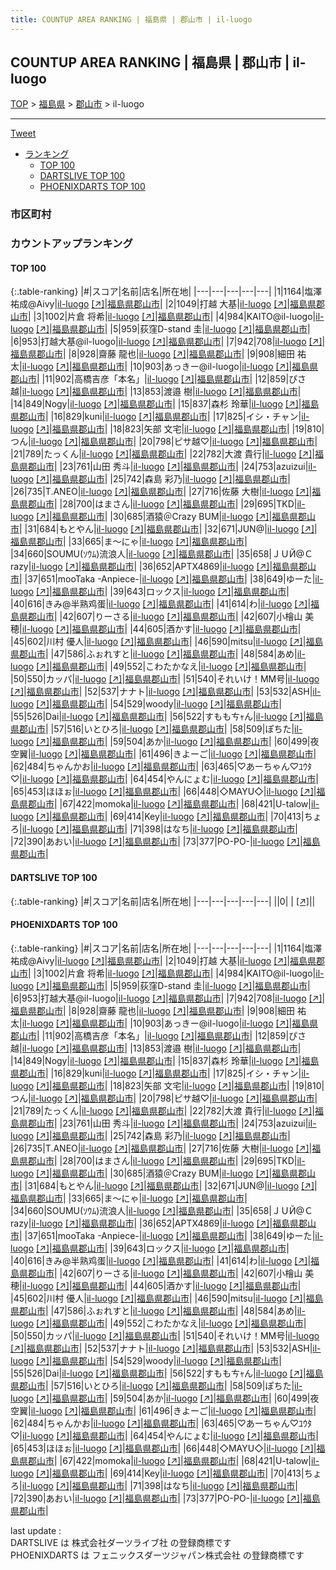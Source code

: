```yaml
---
title: COUNTUP AREA RANKING | 福島県 | 郡山市 | il-luogo
---
```

## COUNTUP AREA RANKING | 福島県 | 郡山市 | il-luogo

[TOP](/darts/rank/) > [福島県](/darts/rank/福島県/) > [郡山市](/darts/rank/福島県/郡山市/) > il-luogo

___

<a href="https://twitter.com/share?ref_src=twsrc%5Etfw" data-text="COUNTUP AREA RANKING | 福島県郡山市il-luogo" class="twitter-share-button" data-hashtags="DARTSLIVE,PHOENIXDARTS,darts,ダーツ" data-show-count="false">Tweet</a>

* [ランキング](#カウントアップランキング)
    * [TOP 100](#top-100)
    * [DARTSLIVE TOP 100](#dartslive-top-100)
    * [PHOENIXDARTS TOP 100](#phoenixdarts-top-100)

### 市区町村

<ul>

</ul>

### カウントアップランキング

#### TOP 100



{:.table-ranking}
|#|スコア|名前|店名|所在地|
|---|---|---|---|---|
|1|1164|<span class="rank-name-pd">塩澤 祐成@Aivy</span>|<a href="/darts/rank/shops/78351.html">il-luogo</a> <a href="https://vs.phoenixdarts.com/jp/shop/shopDetailInfo/s_78351?s_seq=78351">[↗]</a>|<a href="/darts/rank/福島県/郡山市">福島県郡山市</a>|
|2|1049|<span class="rank-name-pd"><span class="pro-icon-pd"></span>打越 大基</span>|<a href="/darts/rank/shops/78351.html">il-luogo</a> <a href="https://vs.phoenixdarts.com/jp/shop/shopDetailInfo/s_78351?s_seq=78351">[↗]</a>|<a href="/darts/rank/福島県/郡山市">福島県郡山市</a>|
|3|1002|<span class="rank-name-pd">片倉 将希</span>|<a href="/darts/rank/shops/78351.html">il-luogo</a> <a href="https://vs.phoenixdarts.com/jp/shop/shopDetailInfo/s_78351?s_seq=78351">[↗]</a>|<a href="/darts/rank/福島県/郡山市">福島県郡山市</a>|
|4|984|<span class="rank-name-pd">KAITO@il-luogo</span>|<a href="/darts/rank/shops/78351.html">il-luogo</a> <a href="https://vs.phoenixdarts.com/jp/shop/shopDetailInfo/s_78351?s_seq=78351">[↗]</a>|<a href="/darts/rank/福島県/郡山市">福島県郡山市</a>|
|5|959|<span class="rank-name-pd">荻窪D-stand 圭</span>|<a href="/darts/rank/shops/78351.html">il-luogo</a> <a href="https://vs.phoenixdarts.com/jp/shop/shopDetailInfo/s_78351?s_seq=78351">[↗]</a>|<a href="/darts/rank/福島県/郡山市">福島県郡山市</a>|
|6|953|<span class="rank-name-pd">打越大基@il-luogo</span>|<a href="/darts/rank/shops/78351.html">il-luogo</a> <a href="https://vs.phoenixdarts.com/jp/shop/shopDetailInfo/s_78351?s_seq=78351">[↗]</a>|<a href="/darts/rank/福島県/郡山市">福島県郡山市</a>|
|7|942|<span class="rank-name-pd">708</span>|<a href="/darts/rank/shops/78351.html">il-luogo</a> <a href="https://vs.phoenixdarts.com/jp/shop/shopDetailInfo/s_78351?s_seq=78351">[↗]</a>|<a href="/darts/rank/福島県/郡山市">福島県郡山市</a>|
|8|928|<span class="rank-name-pd">齋藤 龍也</span>|<a href="/darts/rank/shops/78351.html">il-luogo</a> <a href="https://vs.phoenixdarts.com/jp/shop/shopDetailInfo/s_78351?s_seq=78351">[↗]</a>|<a href="/darts/rank/福島県/郡山市">福島県郡山市</a>|
|9|908|<span class="rank-name-pd"><span class="pro-icon-pd"></span>細田 祐太</span>|<a href="/darts/rank/shops/78351.html">il-luogo</a> <a href="https://vs.phoenixdarts.com/jp/shop/shopDetailInfo/s_78351?s_seq=78351">[↗]</a>|<a href="/darts/rank/福島県/郡山市">福島県郡山市</a>|
|10|903|<span class="rank-name-pd">あっきー@il-luogo</span>|<a href="/darts/rank/shops/78351.html">il-luogo</a> <a href="https://vs.phoenixdarts.com/jp/shop/shopDetailInfo/s_78351?s_seq=78351">[↗]</a>|<a href="/darts/rank/福島県/郡山市">福島県郡山市</a>|
|11|902|<span class="rank-name-pd">高橋吉彦「本名」</span>|<a href="/darts/rank/shops/78351.html">il-luogo</a> <a href="https://vs.phoenixdarts.com/jp/shop/shopDetailInfo/s_78351?s_seq=78351">[↗]</a>|<a href="/darts/rank/福島県/郡山市">福島県郡山市</a>|
|12|859|<span class="rank-name-pd">ぴさ越</span>|<a href="/darts/rank/shops/78351.html">il-luogo</a> <a href="https://vs.phoenixdarts.com/jp/shop/shopDetailInfo/s_78351?s_seq=78351">[↗]</a>|<a href="/darts/rank/福島県/郡山市">福島県郡山市</a>|
|13|853|<span class="rank-name-pd">渡邉 樹</span>|<a href="/darts/rank/shops/78351.html">il-luogo</a> <a href="https://vs.phoenixdarts.com/jp/shop/shopDetailInfo/s_78351?s_seq=78351">[↗]</a>|<a href="/darts/rank/福島県/郡山市">福島県郡山市</a>|
|14|849|<span class="rank-name-pd">Nogy</span>|<a href="/darts/rank/shops/78351.html">il-luogo</a> <a href="https://vs.phoenixdarts.com/jp/shop/shopDetailInfo/s_78351?s_seq=78351">[↗]</a>|<a href="/darts/rank/福島県/郡山市">福島県郡山市</a>|
|15|837|<span class="rank-name-pd">森杉 玲華</span>|<a href="/darts/rank/shops/78351.html">il-luogo</a> <a href="https://vs.phoenixdarts.com/jp/shop/shopDetailInfo/s_78351?s_seq=78351">[↗]</a>|<a href="/darts/rank/福島県/郡山市">福島県郡山市</a>|
|16|829|<span class="rank-name-pd">kuni</span>|<a href="/darts/rank/shops/78351.html">il-luogo</a> <a href="https://vs.phoenixdarts.com/jp/shop/shopDetailInfo/s_78351?s_seq=78351">[↗]</a>|<a href="/darts/rank/福島県/郡山市">福島県郡山市</a>|
|17|825|<span class="rank-name-pd">イシ・チャン</span>|<a href="/darts/rank/shops/78351.html">il-luogo</a> <a href="https://vs.phoenixdarts.com/jp/shop/shopDetailInfo/s_78351?s_seq=78351">[↗]</a>|<a href="/darts/rank/福島県/郡山市">福島県郡山市</a>|
|18|823|<span class="rank-name-pd">矢部 文宅</span>|<a href="/darts/rank/shops/78351.html">il-luogo</a> <a href="https://vs.phoenixdarts.com/jp/shop/shopDetailInfo/s_78351?s_seq=78351">[↗]</a>|<a href="/darts/rank/福島県/郡山市">福島県郡山市</a>|
|19|810|<span class="rank-name-pd">つん</span>|<a href="/darts/rank/shops/78351.html">il-luogo</a> <a href="https://vs.phoenixdarts.com/jp/shop/shopDetailInfo/s_78351?s_seq=78351">[↗]</a>|<a href="/darts/rank/福島県/郡山市">福島県郡山市</a>|
|20|798|<span class="rank-name-pd">ピサ越♡</span>|<a href="/darts/rank/shops/78351.html">il-luogo</a> <a href="https://vs.phoenixdarts.com/jp/shop/shopDetailInfo/s_78351?s_seq=78351">[↗]</a>|<a href="/darts/rank/福島県/郡山市">福島県郡山市</a>|
|21|789|<span class="rank-name-pd">たっくん</span>|<a href="/darts/rank/shops/78351.html">il-luogo</a> <a href="https://vs.phoenixdarts.com/jp/shop/shopDetailInfo/s_78351?s_seq=78351">[↗]</a>|<a href="/darts/rank/福島県/郡山市">福島県郡山市</a>|
|22|782|<span class="rank-name-pd"><span class="pro-icon-pd"></span>大渡 貴行</span>|<a href="/darts/rank/shops/78351.html">il-luogo</a> <a href="https://vs.phoenixdarts.com/jp/shop/shopDetailInfo/s_78351?s_seq=78351">[↗]</a>|<a href="/darts/rank/福島県/郡山市">福島県郡山市</a>|
|23|761|<span class="rank-name-pd"><span class="pro-icon-pd"></span>山田 秀斗</span>|<a href="/darts/rank/shops/78351.html">il-luogo</a> <a href="https://vs.phoenixdarts.com/jp/shop/shopDetailInfo/s_78351?s_seq=78351">[↗]</a>|<a href="/darts/rank/福島県/郡山市">福島県郡山市</a>|
|24|753|<span class="rank-name-pd">azuizui‪‪</span>|<a href="/darts/rank/shops/78351.html">il-luogo</a> <a href="https://vs.phoenixdarts.com/jp/shop/shopDetailInfo/s_78351?s_seq=78351">[↗]</a>|<a href="/darts/rank/福島県/郡山市">福島県郡山市</a>|
|25|742|<span class="rank-name-pd"><span class="pro-icon-pd"></span>森島 彩乃</span>|<a href="/darts/rank/shops/78351.html">il-luogo</a> <a href="https://vs.phoenixdarts.com/jp/shop/shopDetailInfo/s_78351?s_seq=78351">[↗]</a>|<a href="/darts/rank/福島県/郡山市">福島県郡山市</a>|
|26|735|<span class="rank-name-pd">T.ANEO</span>|<a href="/darts/rank/shops/78351.html">il-luogo</a> <a href="https://vs.phoenixdarts.com/jp/shop/shopDetailInfo/s_78351?s_seq=78351">[↗]</a>|<a href="/darts/rank/福島県/郡山市">福島県郡山市</a>|
|27|716|<span class="rank-name-pd"><span class="pro-icon-pd"></span>佐藤 大樹</span>|<a href="/darts/rank/shops/78351.html">il-luogo</a> <a href="https://vs.phoenixdarts.com/jp/shop/shopDetailInfo/s_78351?s_seq=78351">[↗]</a>|<a href="/darts/rank/福島県/郡山市">福島県郡山市</a>|
|28|700|<span class="rank-name-pd">はまさん</span>|<a href="/darts/rank/shops/78351.html">il-luogo</a> <a href="https://vs.phoenixdarts.com/jp/shop/shopDetailInfo/s_78351?s_seq=78351">[↗]</a>|<a href="/darts/rank/福島県/郡山市">福島県郡山市</a>|
|29|695|<span class="rank-name-pd">TKD</span>|<a href="/darts/rank/shops/78351.html">il-luogo</a> <a href="https://vs.phoenixdarts.com/jp/shop/shopDetailInfo/s_78351?s_seq=78351">[↗]</a>|<a href="/darts/rank/福島県/郡山市">福島県郡山市</a>|
|30|685|<span class="rank-name-pd">酒猿＠Crazy BUM</span>|<a href="/darts/rank/shops/78351.html">il-luogo</a> <a href="https://vs.phoenixdarts.com/jp/shop/shopDetailInfo/s_78351?s_seq=78351">[↗]</a>|<a href="/darts/rank/福島県/郡山市">福島県郡山市</a>|
|31|684|<span class="rank-name-pd">もとやん</span>|<a href="/darts/rank/shops/78351.html">il-luogo</a> <a href="https://vs.phoenixdarts.com/jp/shop/shopDetailInfo/s_78351?s_seq=78351">[↗]</a>|<a href="/darts/rank/福島県/郡山市">福島県郡山市</a>|
|32|671|<span class="rank-name-pd">JUN@</span>|<a href="/darts/rank/shops/78351.html">il-luogo</a> <a href="https://vs.phoenixdarts.com/jp/shop/shopDetailInfo/s_78351?s_seq=78351">[↗]</a>|<a href="/darts/rank/福島県/郡山市">福島県郡山市</a>|
|33|665|<span class="rank-name-pd">ま～にゃ</span>|<a href="/darts/rank/shops/78351.html">il-luogo</a> <a href="https://vs.phoenixdarts.com/jp/shop/shopDetailInfo/s_78351?s_seq=78351">[↗]</a>|<a href="/darts/rank/福島県/郡山市">福島県郡山市</a>|
|34|660|<span class="rank-name-pd">SOUMU(ｿｳﾑ)流浪人</span>|<a href="/darts/rank/shops/78351.html">il-luogo</a> <a href="https://vs.phoenixdarts.com/jp/shop/shopDetailInfo/s_78351?s_seq=78351">[↗]</a>|<a href="/darts/rank/福島県/郡山市">福島県郡山市</a>|
|35|658|<span class="rank-name-pd">ＪＵЙ@Ｃrazy</span>|<a href="/darts/rank/shops/78351.html">il-luogo</a> <a href="https://vs.phoenixdarts.com/jp/shop/shopDetailInfo/s_78351?s_seq=78351">[↗]</a>|<a href="/darts/rank/福島県/郡山市">福島県郡山市</a>|
|36|652|<span class="rank-name-pd">APTX4869</span>|<a href="/darts/rank/shops/78351.html">il-luogo</a> <a href="https://vs.phoenixdarts.com/jp/shop/shopDetailInfo/s_78351?s_seq=78351">[↗]</a>|<a href="/darts/rank/福島県/郡山市">福島県郡山市</a>|
|37|651|<span class="rank-name-pd">mooTaka -Anpiece-</span>|<a href="/darts/rank/shops/78351.html">il-luogo</a> <a href="https://vs.phoenixdarts.com/jp/shop/shopDetailInfo/s_78351?s_seq=78351">[↗]</a>|<a href="/darts/rank/福島県/郡山市">福島県郡山市</a>|
|38|649|<span class="rank-name-pd">ゆーた</span>|<a href="/darts/rank/shops/78351.html">il-luogo</a> <a href="https://vs.phoenixdarts.com/jp/shop/shopDetailInfo/s_78351?s_seq=78351">[↗]</a>|<a href="/darts/rank/福島県/郡山市">福島県郡山市</a>|
|39|643|<span class="rank-name-pd">ロックス</span>|<a href="/darts/rank/shops/78351.html">il-luogo</a> <a href="https://vs.phoenixdarts.com/jp/shop/shopDetailInfo/s_78351?s_seq=78351">[↗]</a>|<a href="/darts/rank/福島県/郡山市">福島県郡山市</a>|
|40|616|<span class="rank-name-pd">きみ@半熟鸡蛋</span>|<a href="/darts/rank/shops/78351.html">il-luogo</a> <a href="https://vs.phoenixdarts.com/jp/shop/shopDetailInfo/s_78351?s_seq=78351">[↗]</a>|<a href="/darts/rank/福島県/郡山市">福島県郡山市</a>|
|41|614|<span class="rank-name-pd">わ</span>|<a href="/darts/rank/shops/78351.html">il-luogo</a> <a href="https://vs.phoenixdarts.com/jp/shop/shopDetailInfo/s_78351?s_seq=78351">[↗]</a>|<a href="/darts/rank/福島県/郡山市">福島県郡山市</a>|
|42|607|<span class="rank-name-pd">りーさる</span>|<a href="/darts/rank/shops/78351.html">il-luogo</a> <a href="https://vs.phoenixdarts.com/jp/shop/shopDetailInfo/s_78351?s_seq=78351">[↗]</a>|<a href="/darts/rank/福島県/郡山市">福島県郡山市</a>|
|42|607|<span class="rank-name-pd"><span class="pro-icon-pd"></span>小檜山 美穂</span>|<a href="/darts/rank/shops/78351.html">il-luogo</a> <a href="https://vs.phoenixdarts.com/jp/shop/shopDetailInfo/s_78351?s_seq=78351">[↗]</a>|<a href="/darts/rank/福島県/郡山市">福島県郡山市</a>|
|44|605|<span class="rank-name-pd">酒かす</span>|<a href="/darts/rank/shops/78351.html">il-luogo</a> <a href="https://vs.phoenixdarts.com/jp/shop/shopDetailInfo/s_78351?s_seq=78351">[↗]</a>|<a href="/darts/rank/福島県/郡山市">福島県郡山市</a>|
|45|602|<span class="rank-name-pd"><span class="pro-icon-pd"></span>川村 優人</span>|<a href="/darts/rank/shops/78351.html">il-luogo</a> <a href="https://vs.phoenixdarts.com/jp/shop/shopDetailInfo/s_78351?s_seq=78351">[↗]</a>|<a href="/darts/rank/福島県/郡山市">福島県郡山市</a>|
|46|590|<span class="rank-name-pd">mitsu</span>|<a href="/darts/rank/shops/78351.html">il-luogo</a> <a href="https://vs.phoenixdarts.com/jp/shop/shopDetailInfo/s_78351?s_seq=78351">[↗]</a>|<a href="/darts/rank/福島県/郡山市">福島県郡山市</a>|
|47|586|<span class="rank-name-pd">ふぉれすと</span>|<a href="/darts/rank/shops/78351.html">il-luogo</a> <a href="https://vs.phoenixdarts.com/jp/shop/shopDetailInfo/s_78351?s_seq=78351">[↗]</a>|<a href="/darts/rank/福島県/郡山市">福島県郡山市</a>|
|48|584|<span class="rank-name-pd">あめ</span>|<a href="/darts/rank/shops/78351.html">il-luogo</a> <a href="https://vs.phoenixdarts.com/jp/shop/shopDetailInfo/s_78351?s_seq=78351">[↗]</a>|<a href="/darts/rank/福島県/郡山市">福島県郡山市</a>|
|49|552|<span class="rank-name-pd">こわたかなえ</span>|<a href="/darts/rank/shops/78351.html">il-luogo</a> <a href="https://vs.phoenixdarts.com/jp/shop/shopDetailInfo/s_78351?s_seq=78351">[↗]</a>|<a href="/darts/rank/福島県/郡山市">福島県郡山市</a>|
|50|550|<span class="rank-name-pd">カッパ</span>|<a href="/darts/rank/shops/78351.html">il-luogo</a> <a href="https://vs.phoenixdarts.com/jp/shop/shopDetailInfo/s_78351?s_seq=78351">[↗]</a>|<a href="/darts/rank/福島県/郡山市">福島県郡山市</a>|
|51|540|<span class="rank-name-pd">それいけ！MM号</span>|<a href="/darts/rank/shops/78351.html">il-luogo</a> <a href="https://vs.phoenixdarts.com/jp/shop/shopDetailInfo/s_78351?s_seq=78351">[↗]</a>|<a href="/darts/rank/福島県/郡山市">福島県郡山市</a>|
|52|537|<span class="rank-name-pd">ナナト</span>|<a href="/darts/rank/shops/78351.html">il-luogo</a> <a href="https://vs.phoenixdarts.com/jp/shop/shopDetailInfo/s_78351?s_seq=78351">[↗]</a>|<a href="/darts/rank/福島県/郡山市">福島県郡山市</a>|
|53|532|<span class="rank-name-pd">ASH</span>|<a href="/darts/rank/shops/78351.html">il-luogo</a> <a href="https://vs.phoenixdarts.com/jp/shop/shopDetailInfo/s_78351?s_seq=78351">[↗]</a>|<a href="/darts/rank/福島県/郡山市">福島県郡山市</a>|
|54|529|<span class="rank-name-pd">woody</span>|<a href="/darts/rank/shops/78351.html">il-luogo</a> <a href="https://vs.phoenixdarts.com/jp/shop/shopDetailInfo/s_78351?s_seq=78351">[↗]</a>|<a href="/darts/rank/福島県/郡山市">福島県郡山市</a>|
|55|526|<span class="rank-name-pd">Dai</span>|<a href="/darts/rank/shops/78351.html">il-luogo</a> <a href="https://vs.phoenixdarts.com/jp/shop/shopDetailInfo/s_78351?s_seq=78351">[↗]</a>|<a href="/darts/rank/福島県/郡山市">福島県郡山市</a>|
|56|522|<span class="rank-name-pd">すももㄘｬん</span>|<a href="/darts/rank/shops/78351.html">il-luogo</a> <a href="https://vs.phoenixdarts.com/jp/shop/shopDetailInfo/s_78351?s_seq=78351">[↗]</a>|<a href="/darts/rank/福島県/郡山市">福島県郡山市</a>|
|57|516|<span class="rank-name-pd">いとひろ</span>|<a href="/darts/rank/shops/78351.html">il-luogo</a> <a href="https://vs.phoenixdarts.com/jp/shop/shopDetailInfo/s_78351?s_seq=78351">[↗]</a>|<a href="/darts/rank/福島県/郡山市">福島県郡山市</a>|
|58|509|<span class="rank-name-pd">ぽちた</span>|<a href="/darts/rank/shops/78351.html">il-luogo</a> <a href="https://vs.phoenixdarts.com/jp/shop/shopDetailInfo/s_78351?s_seq=78351">[↗]</a>|<a href="/darts/rank/福島県/郡山市">福島県郡山市</a>|
|59|504|<span class="rank-name-pd">あか</span>|<a href="/darts/rank/shops/78351.html">il-luogo</a> <a href="https://vs.phoenixdarts.com/jp/shop/shopDetailInfo/s_78351?s_seq=78351">[↗]</a>|<a href="/darts/rank/福島県/郡山市">福島県郡山市</a>|
|60|499|<span class="rank-name-pd">夜空翼</span>|<a href="/darts/rank/shops/78351.html">il-luogo</a> <a href="https://vs.phoenixdarts.com/jp/shop/shopDetailInfo/s_78351?s_seq=78351">[↗]</a>|<a href="/darts/rank/福島県/郡山市">福島県郡山市</a>|
|61|496|<span class="rank-name-pd">きよーご</span>|<a href="/darts/rank/shops/78351.html">il-luogo</a> <a href="https://vs.phoenixdarts.com/jp/shop/shopDetailInfo/s_78351?s_seq=78351">[↗]</a>|<a href="/darts/rank/福島県/郡山市">福島県郡山市</a>|
|62|484|<span class="rank-name-pd">ちゃんかお</span>|<a href="/darts/rank/shops/78351.html">il-luogo</a> <a href="https://vs.phoenixdarts.com/jp/shop/shopDetailInfo/s_78351?s_seq=78351">[↗]</a>|<a href="/darts/rank/福島県/郡山市">福島県郡山市</a>|
|63|465|<span class="rank-name-pd">♡あーちゃん♡ﾕｳﾀ♡</span>|<a href="/darts/rank/shops/78351.html">il-luogo</a> <a href="https://vs.phoenixdarts.com/jp/shop/shopDetailInfo/s_78351?s_seq=78351">[↗]</a>|<a href="/darts/rank/福島県/郡山市">福島県郡山市</a>|
|64|454|<span class="rank-name-pd">やんにょむ</span>|<a href="/darts/rank/shops/78351.html">il-luogo</a> <a href="https://vs.phoenixdarts.com/jp/shop/shopDetailInfo/s_78351?s_seq=78351">[↗]</a>|<a href="/darts/rank/福島県/郡山市">福島県郡山市</a>|
|65|453|<span class="rank-name-pd">ほほぉ</span>|<a href="/darts/rank/shops/78351.html">il-luogo</a> <a href="https://vs.phoenixdarts.com/jp/shop/shopDetailInfo/s_78351?s_seq=78351">[↗]</a>|<a href="/darts/rank/福島県/郡山市">福島県郡山市</a>|
|66|448|<span class="rank-name-pd">◇MAYU◇</span>|<a href="/darts/rank/shops/78351.html">il-luogo</a> <a href="https://vs.phoenixdarts.com/jp/shop/shopDetailInfo/s_78351?s_seq=78351">[↗]</a>|<a href="/darts/rank/福島県/郡山市">福島県郡山市</a>|
|67|422|<span class="rank-name-pd">momoka</span>|<a href="/darts/rank/shops/78351.html">il-luogo</a> <a href="https://vs.phoenixdarts.com/jp/shop/shopDetailInfo/s_78351?s_seq=78351">[↗]</a>|<a href="/darts/rank/福島県/郡山市">福島県郡山市</a>|
|68|421|<span class="rank-name-pd">U-talow</span>|<a href="/darts/rank/shops/78351.html">il-luogo</a> <a href="https://vs.phoenixdarts.com/jp/shop/shopDetailInfo/s_78351?s_seq=78351">[↗]</a>|<a href="/darts/rank/福島県/郡山市">福島県郡山市</a>|
|69|414|<span class="rank-name-pd">Key</span>|<a href="/darts/rank/shops/78351.html">il-luogo</a> <a href="https://vs.phoenixdarts.com/jp/shop/shopDetailInfo/s_78351?s_seq=78351">[↗]</a>|<a href="/darts/rank/福島県/郡山市">福島県郡山市</a>|
|70|413|<span class="rank-name-pd">ちょろ</span>|<a href="/darts/rank/shops/78351.html">il-luogo</a> <a href="https://vs.phoenixdarts.com/jp/shop/shopDetailInfo/s_78351?s_seq=78351">[↗]</a>|<a href="/darts/rank/福島県/郡山市">福島県郡山市</a>|
|71|398|<span class="rank-name-pd">はなち</span>|<a href="/darts/rank/shops/78351.html">il-luogo</a> <a href="https://vs.phoenixdarts.com/jp/shop/shopDetailInfo/s_78351?s_seq=78351">[↗]</a>|<a href="/darts/rank/福島県/郡山市">福島県郡山市</a>|
|72|390|<span class="rank-name-pd">あおい</span>|<a href="/darts/rank/shops/78351.html">il-luogo</a> <a href="https://vs.phoenixdarts.com/jp/shop/shopDetailInfo/s_78351?s_seq=78351">[↗]</a>|<a href="/darts/rank/福島県/郡山市">福島県郡山市</a>|
|73|377|<span class="rank-name-pd">PO-PO-</span>|<a href="/darts/rank/shops/78351.html">il-luogo</a> <a href="https://vs.phoenixdarts.com/jp/shop/shopDetailInfo/s_78351?s_seq=78351">[↗]</a>|<a href="/darts/rank/福島県/郡山市">福島県郡山市</a>|


#### DARTSLIVE TOP 100



{:.table-ranking}
|#|スコア|名前|店名|所在地|
|---|---|---|---|---|
||0|<span class="rank-name-dl"> </span>|<a href="/darts/rank/shops/.html"></a> <a href="">[↗]</a>|<a href="/darts/rank//"></a>|


#### PHOENIXDARTS TOP 100



{:.table-ranking}
|#|スコア|名前|店名|所在地|
|---|---|---|---|---|
|1|1164|<span class="rank-name-pd">塩澤 祐成@Aivy</span>|<a href="/darts/rank/shops/78351.html">il-luogo</a> <a href="https://vs.phoenixdarts.com/jp/shop/shopDetailInfo/s_78351?s_seq=78351">[↗]</a>|<a href="/darts/rank/福島県/郡山市">福島県郡山市</a>|
|2|1049|<span class="rank-name-pd"><span class="pro-icon-pd"></span>打越 大基</span>|<a href="/darts/rank/shops/78351.html">il-luogo</a> <a href="https://vs.phoenixdarts.com/jp/shop/shopDetailInfo/s_78351?s_seq=78351">[↗]</a>|<a href="/darts/rank/福島県/郡山市">福島県郡山市</a>|
|3|1002|<span class="rank-name-pd">片倉 将希</span>|<a href="/darts/rank/shops/78351.html">il-luogo</a> <a href="https://vs.phoenixdarts.com/jp/shop/shopDetailInfo/s_78351?s_seq=78351">[↗]</a>|<a href="/darts/rank/福島県/郡山市">福島県郡山市</a>|
|4|984|<span class="rank-name-pd">KAITO@il-luogo</span>|<a href="/darts/rank/shops/78351.html">il-luogo</a> <a href="https://vs.phoenixdarts.com/jp/shop/shopDetailInfo/s_78351?s_seq=78351">[↗]</a>|<a href="/darts/rank/福島県/郡山市">福島県郡山市</a>|
|5|959|<span class="rank-name-pd">荻窪D-stand 圭</span>|<a href="/darts/rank/shops/78351.html">il-luogo</a> <a href="https://vs.phoenixdarts.com/jp/shop/shopDetailInfo/s_78351?s_seq=78351">[↗]</a>|<a href="/darts/rank/福島県/郡山市">福島県郡山市</a>|
|6|953|<span class="rank-name-pd">打越大基@il-luogo</span>|<a href="/darts/rank/shops/78351.html">il-luogo</a> <a href="https://vs.phoenixdarts.com/jp/shop/shopDetailInfo/s_78351?s_seq=78351">[↗]</a>|<a href="/darts/rank/福島県/郡山市">福島県郡山市</a>|
|7|942|<span class="rank-name-pd">708</span>|<a href="/darts/rank/shops/78351.html">il-luogo</a> <a href="https://vs.phoenixdarts.com/jp/shop/shopDetailInfo/s_78351?s_seq=78351">[↗]</a>|<a href="/darts/rank/福島県/郡山市">福島県郡山市</a>|
|8|928|<span class="rank-name-pd">齋藤 龍也</span>|<a href="/darts/rank/shops/78351.html">il-luogo</a> <a href="https://vs.phoenixdarts.com/jp/shop/shopDetailInfo/s_78351?s_seq=78351">[↗]</a>|<a href="/darts/rank/福島県/郡山市">福島県郡山市</a>|
|9|908|<span class="rank-name-pd"><span class="pro-icon-pd"></span>細田 祐太</span>|<a href="/darts/rank/shops/78351.html">il-luogo</a> <a href="https://vs.phoenixdarts.com/jp/shop/shopDetailInfo/s_78351?s_seq=78351">[↗]</a>|<a href="/darts/rank/福島県/郡山市">福島県郡山市</a>|
|10|903|<span class="rank-name-pd">あっきー@il-luogo</span>|<a href="/darts/rank/shops/78351.html">il-luogo</a> <a href="https://vs.phoenixdarts.com/jp/shop/shopDetailInfo/s_78351?s_seq=78351">[↗]</a>|<a href="/darts/rank/福島県/郡山市">福島県郡山市</a>|
|11|902|<span class="rank-name-pd">高橋吉彦「本名」</span>|<a href="/darts/rank/shops/78351.html">il-luogo</a> <a href="https://vs.phoenixdarts.com/jp/shop/shopDetailInfo/s_78351?s_seq=78351">[↗]</a>|<a href="/darts/rank/福島県/郡山市">福島県郡山市</a>|
|12|859|<span class="rank-name-pd">ぴさ越</span>|<a href="/darts/rank/shops/78351.html">il-luogo</a> <a href="https://vs.phoenixdarts.com/jp/shop/shopDetailInfo/s_78351?s_seq=78351">[↗]</a>|<a href="/darts/rank/福島県/郡山市">福島県郡山市</a>|
|13|853|<span class="rank-name-pd">渡邉 樹</span>|<a href="/darts/rank/shops/78351.html">il-luogo</a> <a href="https://vs.phoenixdarts.com/jp/shop/shopDetailInfo/s_78351?s_seq=78351">[↗]</a>|<a href="/darts/rank/福島県/郡山市">福島県郡山市</a>|
|14|849|<span class="rank-name-pd">Nogy</span>|<a href="/darts/rank/shops/78351.html">il-luogo</a> <a href="https://vs.phoenixdarts.com/jp/shop/shopDetailInfo/s_78351?s_seq=78351">[↗]</a>|<a href="/darts/rank/福島県/郡山市">福島県郡山市</a>|
|15|837|<span class="rank-name-pd">森杉 玲華</span>|<a href="/darts/rank/shops/78351.html">il-luogo</a> <a href="https://vs.phoenixdarts.com/jp/shop/shopDetailInfo/s_78351?s_seq=78351">[↗]</a>|<a href="/darts/rank/福島県/郡山市">福島県郡山市</a>|
|16|829|<span class="rank-name-pd">kuni</span>|<a href="/darts/rank/shops/78351.html">il-luogo</a> <a href="https://vs.phoenixdarts.com/jp/shop/shopDetailInfo/s_78351?s_seq=78351">[↗]</a>|<a href="/darts/rank/福島県/郡山市">福島県郡山市</a>|
|17|825|<span class="rank-name-pd">イシ・チャン</span>|<a href="/darts/rank/shops/78351.html">il-luogo</a> <a href="https://vs.phoenixdarts.com/jp/shop/shopDetailInfo/s_78351?s_seq=78351">[↗]</a>|<a href="/darts/rank/福島県/郡山市">福島県郡山市</a>|
|18|823|<span class="rank-name-pd">矢部 文宅</span>|<a href="/darts/rank/shops/78351.html">il-luogo</a> <a href="https://vs.phoenixdarts.com/jp/shop/shopDetailInfo/s_78351?s_seq=78351">[↗]</a>|<a href="/darts/rank/福島県/郡山市">福島県郡山市</a>|
|19|810|<span class="rank-name-pd">つん</span>|<a href="/darts/rank/shops/78351.html">il-luogo</a> <a href="https://vs.phoenixdarts.com/jp/shop/shopDetailInfo/s_78351?s_seq=78351">[↗]</a>|<a href="/darts/rank/福島県/郡山市">福島県郡山市</a>|
|20|798|<span class="rank-name-pd">ピサ越♡</span>|<a href="/darts/rank/shops/78351.html">il-luogo</a> <a href="https://vs.phoenixdarts.com/jp/shop/shopDetailInfo/s_78351?s_seq=78351">[↗]</a>|<a href="/darts/rank/福島県/郡山市">福島県郡山市</a>|
|21|789|<span class="rank-name-pd">たっくん</span>|<a href="/darts/rank/shops/78351.html">il-luogo</a> <a href="https://vs.phoenixdarts.com/jp/shop/shopDetailInfo/s_78351?s_seq=78351">[↗]</a>|<a href="/darts/rank/福島県/郡山市">福島県郡山市</a>|
|22|782|<span class="rank-name-pd"><span class="pro-icon-pd"></span>大渡 貴行</span>|<a href="/darts/rank/shops/78351.html">il-luogo</a> <a href="https://vs.phoenixdarts.com/jp/shop/shopDetailInfo/s_78351?s_seq=78351">[↗]</a>|<a href="/darts/rank/福島県/郡山市">福島県郡山市</a>|
|23|761|<span class="rank-name-pd"><span class="pro-icon-pd"></span>山田 秀斗</span>|<a href="/darts/rank/shops/78351.html">il-luogo</a> <a href="https://vs.phoenixdarts.com/jp/shop/shopDetailInfo/s_78351?s_seq=78351">[↗]</a>|<a href="/darts/rank/福島県/郡山市">福島県郡山市</a>|
|24|753|<span class="rank-name-pd">azuizui‪‪</span>|<a href="/darts/rank/shops/78351.html">il-luogo</a> <a href="https://vs.phoenixdarts.com/jp/shop/shopDetailInfo/s_78351?s_seq=78351">[↗]</a>|<a href="/darts/rank/福島県/郡山市">福島県郡山市</a>|
|25|742|<span class="rank-name-pd"><span class="pro-icon-pd"></span>森島 彩乃</span>|<a href="/darts/rank/shops/78351.html">il-luogo</a> <a href="https://vs.phoenixdarts.com/jp/shop/shopDetailInfo/s_78351?s_seq=78351">[↗]</a>|<a href="/darts/rank/福島県/郡山市">福島県郡山市</a>|
|26|735|<span class="rank-name-pd">T.ANEO</span>|<a href="/darts/rank/shops/78351.html">il-luogo</a> <a href="https://vs.phoenixdarts.com/jp/shop/shopDetailInfo/s_78351?s_seq=78351">[↗]</a>|<a href="/darts/rank/福島県/郡山市">福島県郡山市</a>|
|27|716|<span class="rank-name-pd"><span class="pro-icon-pd"></span>佐藤 大樹</span>|<a href="/darts/rank/shops/78351.html">il-luogo</a> <a href="https://vs.phoenixdarts.com/jp/shop/shopDetailInfo/s_78351?s_seq=78351">[↗]</a>|<a href="/darts/rank/福島県/郡山市">福島県郡山市</a>|
|28|700|<span class="rank-name-pd">はまさん</span>|<a href="/darts/rank/shops/78351.html">il-luogo</a> <a href="https://vs.phoenixdarts.com/jp/shop/shopDetailInfo/s_78351?s_seq=78351">[↗]</a>|<a href="/darts/rank/福島県/郡山市">福島県郡山市</a>|
|29|695|<span class="rank-name-pd">TKD</span>|<a href="/darts/rank/shops/78351.html">il-luogo</a> <a href="https://vs.phoenixdarts.com/jp/shop/shopDetailInfo/s_78351?s_seq=78351">[↗]</a>|<a href="/darts/rank/福島県/郡山市">福島県郡山市</a>|
|30|685|<span class="rank-name-pd">酒猿＠Crazy BUM</span>|<a href="/darts/rank/shops/78351.html">il-luogo</a> <a href="https://vs.phoenixdarts.com/jp/shop/shopDetailInfo/s_78351?s_seq=78351">[↗]</a>|<a href="/darts/rank/福島県/郡山市">福島県郡山市</a>|
|31|684|<span class="rank-name-pd">もとやん</span>|<a href="/darts/rank/shops/78351.html">il-luogo</a> <a href="https://vs.phoenixdarts.com/jp/shop/shopDetailInfo/s_78351?s_seq=78351">[↗]</a>|<a href="/darts/rank/福島県/郡山市">福島県郡山市</a>|
|32|671|<span class="rank-name-pd">JUN@</span>|<a href="/darts/rank/shops/78351.html">il-luogo</a> <a href="https://vs.phoenixdarts.com/jp/shop/shopDetailInfo/s_78351?s_seq=78351">[↗]</a>|<a href="/darts/rank/福島県/郡山市">福島県郡山市</a>|
|33|665|<span class="rank-name-pd">ま～にゃ</span>|<a href="/darts/rank/shops/78351.html">il-luogo</a> <a href="https://vs.phoenixdarts.com/jp/shop/shopDetailInfo/s_78351?s_seq=78351">[↗]</a>|<a href="/darts/rank/福島県/郡山市">福島県郡山市</a>|
|34|660|<span class="rank-name-pd">SOUMU(ｿｳﾑ)流浪人</span>|<a href="/darts/rank/shops/78351.html">il-luogo</a> <a href="https://vs.phoenixdarts.com/jp/shop/shopDetailInfo/s_78351?s_seq=78351">[↗]</a>|<a href="/darts/rank/福島県/郡山市">福島県郡山市</a>|
|35|658|<span class="rank-name-pd">ＪＵЙ@Ｃrazy</span>|<a href="/darts/rank/shops/78351.html">il-luogo</a> <a href="https://vs.phoenixdarts.com/jp/shop/shopDetailInfo/s_78351?s_seq=78351">[↗]</a>|<a href="/darts/rank/福島県/郡山市">福島県郡山市</a>|
|36|652|<span class="rank-name-pd">APTX4869</span>|<a href="/darts/rank/shops/78351.html">il-luogo</a> <a href="https://vs.phoenixdarts.com/jp/shop/shopDetailInfo/s_78351?s_seq=78351">[↗]</a>|<a href="/darts/rank/福島県/郡山市">福島県郡山市</a>|
|37|651|<span class="rank-name-pd">mooTaka -Anpiece-</span>|<a href="/darts/rank/shops/78351.html">il-luogo</a> <a href="https://vs.phoenixdarts.com/jp/shop/shopDetailInfo/s_78351?s_seq=78351">[↗]</a>|<a href="/darts/rank/福島県/郡山市">福島県郡山市</a>|
|38|649|<span class="rank-name-pd">ゆーた</span>|<a href="/darts/rank/shops/78351.html">il-luogo</a> <a href="https://vs.phoenixdarts.com/jp/shop/shopDetailInfo/s_78351?s_seq=78351">[↗]</a>|<a href="/darts/rank/福島県/郡山市">福島県郡山市</a>|
|39|643|<span class="rank-name-pd">ロックス</span>|<a href="/darts/rank/shops/78351.html">il-luogo</a> <a href="https://vs.phoenixdarts.com/jp/shop/shopDetailInfo/s_78351?s_seq=78351">[↗]</a>|<a href="/darts/rank/福島県/郡山市">福島県郡山市</a>|
|40|616|<span class="rank-name-pd">きみ@半熟鸡蛋</span>|<a href="/darts/rank/shops/78351.html">il-luogo</a> <a href="https://vs.phoenixdarts.com/jp/shop/shopDetailInfo/s_78351?s_seq=78351">[↗]</a>|<a href="/darts/rank/福島県/郡山市">福島県郡山市</a>|
|41|614|<span class="rank-name-pd">わ</span>|<a href="/darts/rank/shops/78351.html">il-luogo</a> <a href="https://vs.phoenixdarts.com/jp/shop/shopDetailInfo/s_78351?s_seq=78351">[↗]</a>|<a href="/darts/rank/福島県/郡山市">福島県郡山市</a>|
|42|607|<span class="rank-name-pd">りーさる</span>|<a href="/darts/rank/shops/78351.html">il-luogo</a> <a href="https://vs.phoenixdarts.com/jp/shop/shopDetailInfo/s_78351?s_seq=78351">[↗]</a>|<a href="/darts/rank/福島県/郡山市">福島県郡山市</a>|
|42|607|<span class="rank-name-pd"><span class="pro-icon-pd"></span>小檜山 美穂</span>|<a href="/darts/rank/shops/78351.html">il-luogo</a> <a href="https://vs.phoenixdarts.com/jp/shop/shopDetailInfo/s_78351?s_seq=78351">[↗]</a>|<a href="/darts/rank/福島県/郡山市">福島県郡山市</a>|
|44|605|<span class="rank-name-pd">酒かす</span>|<a href="/darts/rank/shops/78351.html">il-luogo</a> <a href="https://vs.phoenixdarts.com/jp/shop/shopDetailInfo/s_78351?s_seq=78351">[↗]</a>|<a href="/darts/rank/福島県/郡山市">福島県郡山市</a>|
|45|602|<span class="rank-name-pd"><span class="pro-icon-pd"></span>川村 優人</span>|<a href="/darts/rank/shops/78351.html">il-luogo</a> <a href="https://vs.phoenixdarts.com/jp/shop/shopDetailInfo/s_78351?s_seq=78351">[↗]</a>|<a href="/darts/rank/福島県/郡山市">福島県郡山市</a>|
|46|590|<span class="rank-name-pd">mitsu</span>|<a href="/darts/rank/shops/78351.html">il-luogo</a> <a href="https://vs.phoenixdarts.com/jp/shop/shopDetailInfo/s_78351?s_seq=78351">[↗]</a>|<a href="/darts/rank/福島県/郡山市">福島県郡山市</a>|
|47|586|<span class="rank-name-pd">ふぉれすと</span>|<a href="/darts/rank/shops/78351.html">il-luogo</a> <a href="https://vs.phoenixdarts.com/jp/shop/shopDetailInfo/s_78351?s_seq=78351">[↗]</a>|<a href="/darts/rank/福島県/郡山市">福島県郡山市</a>|
|48|584|<span class="rank-name-pd">あめ</span>|<a href="/darts/rank/shops/78351.html">il-luogo</a> <a href="https://vs.phoenixdarts.com/jp/shop/shopDetailInfo/s_78351?s_seq=78351">[↗]</a>|<a href="/darts/rank/福島県/郡山市">福島県郡山市</a>|
|49|552|<span class="rank-name-pd">こわたかなえ</span>|<a href="/darts/rank/shops/78351.html">il-luogo</a> <a href="https://vs.phoenixdarts.com/jp/shop/shopDetailInfo/s_78351?s_seq=78351">[↗]</a>|<a href="/darts/rank/福島県/郡山市">福島県郡山市</a>|
|50|550|<span class="rank-name-pd">カッパ</span>|<a href="/darts/rank/shops/78351.html">il-luogo</a> <a href="https://vs.phoenixdarts.com/jp/shop/shopDetailInfo/s_78351?s_seq=78351">[↗]</a>|<a href="/darts/rank/福島県/郡山市">福島県郡山市</a>|
|51|540|<span class="rank-name-pd">それいけ！MM号</span>|<a href="/darts/rank/shops/78351.html">il-luogo</a> <a href="https://vs.phoenixdarts.com/jp/shop/shopDetailInfo/s_78351?s_seq=78351">[↗]</a>|<a href="/darts/rank/福島県/郡山市">福島県郡山市</a>|
|52|537|<span class="rank-name-pd">ナナト</span>|<a href="/darts/rank/shops/78351.html">il-luogo</a> <a href="https://vs.phoenixdarts.com/jp/shop/shopDetailInfo/s_78351?s_seq=78351">[↗]</a>|<a href="/darts/rank/福島県/郡山市">福島県郡山市</a>|
|53|532|<span class="rank-name-pd">ASH</span>|<a href="/darts/rank/shops/78351.html">il-luogo</a> <a href="https://vs.phoenixdarts.com/jp/shop/shopDetailInfo/s_78351?s_seq=78351">[↗]</a>|<a href="/darts/rank/福島県/郡山市">福島県郡山市</a>|
|54|529|<span class="rank-name-pd">woody</span>|<a href="/darts/rank/shops/78351.html">il-luogo</a> <a href="https://vs.phoenixdarts.com/jp/shop/shopDetailInfo/s_78351?s_seq=78351">[↗]</a>|<a href="/darts/rank/福島県/郡山市">福島県郡山市</a>|
|55|526|<span class="rank-name-pd">Dai</span>|<a href="/darts/rank/shops/78351.html">il-luogo</a> <a href="https://vs.phoenixdarts.com/jp/shop/shopDetailInfo/s_78351?s_seq=78351">[↗]</a>|<a href="/darts/rank/福島県/郡山市">福島県郡山市</a>|
|56|522|<span class="rank-name-pd">すももㄘｬん</span>|<a href="/darts/rank/shops/78351.html">il-luogo</a> <a href="https://vs.phoenixdarts.com/jp/shop/shopDetailInfo/s_78351?s_seq=78351">[↗]</a>|<a href="/darts/rank/福島県/郡山市">福島県郡山市</a>|
|57|516|<span class="rank-name-pd">いとひろ</span>|<a href="/darts/rank/shops/78351.html">il-luogo</a> <a href="https://vs.phoenixdarts.com/jp/shop/shopDetailInfo/s_78351?s_seq=78351">[↗]</a>|<a href="/darts/rank/福島県/郡山市">福島県郡山市</a>|
|58|509|<span class="rank-name-pd">ぽちた</span>|<a href="/darts/rank/shops/78351.html">il-luogo</a> <a href="https://vs.phoenixdarts.com/jp/shop/shopDetailInfo/s_78351?s_seq=78351">[↗]</a>|<a href="/darts/rank/福島県/郡山市">福島県郡山市</a>|
|59|504|<span class="rank-name-pd">あか</span>|<a href="/darts/rank/shops/78351.html">il-luogo</a> <a href="https://vs.phoenixdarts.com/jp/shop/shopDetailInfo/s_78351?s_seq=78351">[↗]</a>|<a href="/darts/rank/福島県/郡山市">福島県郡山市</a>|
|60|499|<span class="rank-name-pd">夜空翼</span>|<a href="/darts/rank/shops/78351.html">il-luogo</a> <a href="https://vs.phoenixdarts.com/jp/shop/shopDetailInfo/s_78351?s_seq=78351">[↗]</a>|<a href="/darts/rank/福島県/郡山市">福島県郡山市</a>|
|61|496|<span class="rank-name-pd">きよーご</span>|<a href="/darts/rank/shops/78351.html">il-luogo</a> <a href="https://vs.phoenixdarts.com/jp/shop/shopDetailInfo/s_78351?s_seq=78351">[↗]</a>|<a href="/darts/rank/福島県/郡山市">福島県郡山市</a>|
|62|484|<span class="rank-name-pd">ちゃんかお</span>|<a href="/darts/rank/shops/78351.html">il-luogo</a> <a href="https://vs.phoenixdarts.com/jp/shop/shopDetailInfo/s_78351?s_seq=78351">[↗]</a>|<a href="/darts/rank/福島県/郡山市">福島県郡山市</a>|
|63|465|<span class="rank-name-pd">♡あーちゃん♡ﾕｳﾀ♡</span>|<a href="/darts/rank/shops/78351.html">il-luogo</a> <a href="https://vs.phoenixdarts.com/jp/shop/shopDetailInfo/s_78351?s_seq=78351">[↗]</a>|<a href="/darts/rank/福島県/郡山市">福島県郡山市</a>|
|64|454|<span class="rank-name-pd">やんにょむ</span>|<a href="/darts/rank/shops/78351.html">il-luogo</a> <a href="https://vs.phoenixdarts.com/jp/shop/shopDetailInfo/s_78351?s_seq=78351">[↗]</a>|<a href="/darts/rank/福島県/郡山市">福島県郡山市</a>|
|65|453|<span class="rank-name-pd">ほほぉ</span>|<a href="/darts/rank/shops/78351.html">il-luogo</a> <a href="https://vs.phoenixdarts.com/jp/shop/shopDetailInfo/s_78351?s_seq=78351">[↗]</a>|<a href="/darts/rank/福島県/郡山市">福島県郡山市</a>|
|66|448|<span class="rank-name-pd">◇MAYU◇</span>|<a href="/darts/rank/shops/78351.html">il-luogo</a> <a href="https://vs.phoenixdarts.com/jp/shop/shopDetailInfo/s_78351?s_seq=78351">[↗]</a>|<a href="/darts/rank/福島県/郡山市">福島県郡山市</a>|
|67|422|<span class="rank-name-pd">momoka</span>|<a href="/darts/rank/shops/78351.html">il-luogo</a> <a href="https://vs.phoenixdarts.com/jp/shop/shopDetailInfo/s_78351?s_seq=78351">[↗]</a>|<a href="/darts/rank/福島県/郡山市">福島県郡山市</a>|
|68|421|<span class="rank-name-pd">U-talow</span>|<a href="/darts/rank/shops/78351.html">il-luogo</a> <a href="https://vs.phoenixdarts.com/jp/shop/shopDetailInfo/s_78351?s_seq=78351">[↗]</a>|<a href="/darts/rank/福島県/郡山市">福島県郡山市</a>|
|69|414|<span class="rank-name-pd">Key</span>|<a href="/darts/rank/shops/78351.html">il-luogo</a> <a href="https://vs.phoenixdarts.com/jp/shop/shopDetailInfo/s_78351?s_seq=78351">[↗]</a>|<a href="/darts/rank/福島県/郡山市">福島県郡山市</a>|
|70|413|<span class="rank-name-pd">ちょろ</span>|<a href="/darts/rank/shops/78351.html">il-luogo</a> <a href="https://vs.phoenixdarts.com/jp/shop/shopDetailInfo/s_78351?s_seq=78351">[↗]</a>|<a href="/darts/rank/福島県/郡山市">福島県郡山市</a>|
|71|398|<span class="rank-name-pd">はなち</span>|<a href="/darts/rank/shops/78351.html">il-luogo</a> <a href="https://vs.phoenixdarts.com/jp/shop/shopDetailInfo/s_78351?s_seq=78351">[↗]</a>|<a href="/darts/rank/福島県/郡山市">福島県郡山市</a>|
|72|390|<span class="rank-name-pd">あおい</span>|<a href="/darts/rank/shops/78351.html">il-luogo</a> <a href="https://vs.phoenixdarts.com/jp/shop/shopDetailInfo/s_78351?s_seq=78351">[↗]</a>|<a href="/darts/rank/福島県/郡山市">福島県郡山市</a>|
|73|377|<span class="rank-name-pd">PO-PO-</span>|<a href="/darts/rank/shops/78351.html">il-luogo</a> <a href="https://vs.phoenixdarts.com/jp/shop/shopDetailInfo/s_78351?s_seq=78351">[↗]</a>|<a href="/darts/rank/福島県/郡山市">福島県郡山市</a>|


<div class="footer border-top border-gray-light mt-5 pt-3 text-right text-gray">
    last update : <span style="font-weight: italic" id="foot_last_modified"></span><br />
    DARTSLIVE は 株式会社ダーツライブ社 の登録商標です<br />
    PHOENIXDARTS は フェニックスダーツジャパン株式会社 の登録商標です<br />
</div>

<script src="https://cdnjs.cloudflare.com/ajax/libs/jquery.tablesorter/2.31.3/js/jquery.tablesorter.min.js" integrity="sha512-qzgd5cYSZcosqpzpn7zF2ZId8f/8CHmFKZ8j7mU4OUXTNRd5g+ZHBPsgKEwoqxCtdQvExE5LprwwPAgoicguNg==" crossorigin="anonymous" referrerpolicy="no-referrer"></script>
<link rel="stylesheet" href="https://cdnjs.cloudflare.com/ajax/libs/jquery.tablesorter/2.31.3/css/theme.default.min.css" integrity="sha512-wghhOJkjQX0Lh3NSWvNKeZ0ZpNn+SPVXX1Qyc9OCaogADktxrBiBdKGDoqVUOyhStvMBmJQ8ZdMHiR3wuEq8+w==" crossorigin="anonymous" referrerpolicy="no-referrer" />
<script>
$(function() {
    $(".table-ranking").tablesorter({sortList:[[0, 0]]});
    $("#foot_last_modified").text(formatDate(new Date(document.lastModified), 'yyyy-MM-dd HH:mm:ss'));
});
</script>

<script async src="https://platform.twitter.com/widgets.js" charset="utf-8"></script>